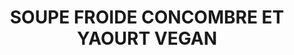 ---
auteur: Auré
categories:
- Soupe
check: Non
checkAlwaysOk: false
cuisson: Non
draft: false
ingredients:
  autres:
  - quantite: 500
    title: Eau
    unit: ml
  epices:
  - quantite: 10
    title: Paprika
    unit: grammes
  - commentaire: moitié pour la soupe et moitié pour le service
    quantite: 0.5
    title: Menthe
    unit: bottes
  - quantite: 1
    title: Bouillon de légume (sans gluten)
    unit: unité
  frais:
  - quantite: 600
    title: Yaourt de soja
    unit: grammes
  legumes:
  - quantite: 1
    title: Oignon rouge
    unit: unité
  - quantite: 1.3
    title: Concombre sans traitement
    unit: Kg
layout: recettes
plate: 10
prepAlt:
- recetteAlt: soupe-froide-concombre-et-yaourt_2amw0731
preparation: "Epépiner les concombres et les hacher grossièrement. Les réduire en\
  \ purée au mixeur jusqu'à obtention d'une texture lisse. \n\nAjouter le yaourt de\
  \ soja, l'eau froide et le bouillon cube délayé d'une un peu d'eau chaude. Mixer\
  \ par brèves impulsions.\n\nCiseler la moitié de la menthe et l'ajouter à la soupe.\
  \ Saler et poivrer au goût. \\\nBien mélanger.\n\nPlacer au moins 2h au frais. Rectifier\
  \ l'assaisonnement.\n\nEmincer très très finement les oignons rouges. Ciseler l'autre\
  \ moitié de la menthe.\n\nAu service, verser une louche de soupe, parsemer de menthe,\
  \ d'une pincée de paprika et d'oignon."
publishDate: 2024-05-27 22:33:00+00:00
quantite_desc: un bol d'environ 225ml par personne
regime:
- vegan
- sans-gluten
temperature: Froid
title: SOUPE FROIDE CONCOMBRE ET YAOURT VEGAN
titleslug: soupe-froide-concombre-et-yaourt-vegan_djwi3tfv
type: entree
uuid: djwi3tfv
---